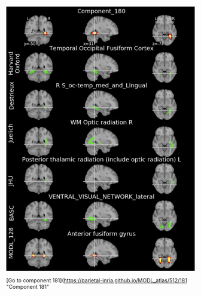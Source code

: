 


![180](preliminary/180.jpg "Component 180")

[Go to component 181](https://parietal-inria.github.io/MODL_atlas/512/181 "Component 181"
